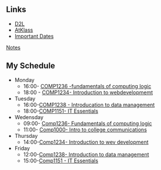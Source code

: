 
## Links
- [D2L](https://learn.georgebrown.ca)
- [AtKlass](https://app.atklass.com)
- [Important Dates](https://www.georgebrown.ca/current-students/important-dates?term=27246&category=131)

[Notes](TEMP.MD)

## My Schedule 
- Monday
  - 16:00- [COMP1236 -fundamentals of computing logic](https://learn.georgebrown.ca/d2l/home/1236)
  - 18:00 - [COMP1234- Introduction to webdevelopmemt](https://learn.georgebeown.ca/d2l/home/1234)
- Tuesday
   - 16:00-[COMP1238 - Introducation to data management](https://learn.georgebrown.ca/d2l/home/1238)
   - 18:00-[COMP1151- IT Essentials](https://learn.georgebrown.ca/d2l/home/1151)
- Wedensday
   - 09:00- [Comp1236- Fundamentals of computing logic](https://learn.georgebrown.ca/d2l/home/1236)
   - 11:00- [Comp1000- Intro to college communications](https://learn.georgebrown.ca/d2l/home/1000)
- Thursday
  - 14:00-[Comp1234- Introduction to wev development](https://learn.georgebrown.ca/d2l/home/1234)
- Friday
  - 12:00-[Comp1238- Introduction to data management](https://learn.georgebrown.ca/d2l/home/1238)
  - 15:00-[Comp1151 - IT Essentials](https://learn.georgebrown.ca/d2l/home/1151)
